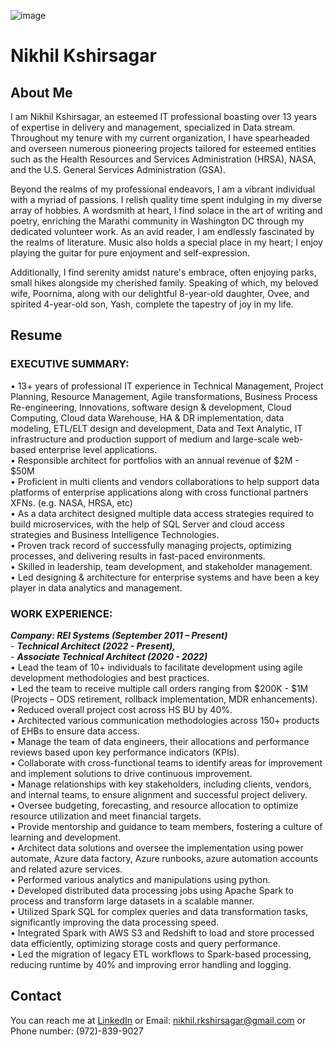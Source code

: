 ![image](https://github.com/user-attachments/assets/6e038f2b-d6c5-4b4f-bdfd-4c0562481620)
# Nikhil Kshirsagar

## About Me
I am Nikhil Kshirsagar, an esteemed IT professional boasting over 13 years of expertise 
in delivery and management, specialized in Data stream. Throughout my tenure with my 
current organization, I have spearheaded and overseen numerous pioneering projects 
tailored for esteemed entities such as the Health Resources and Services Administration 
(HRSA), NASA, and the U.S. General Services Administration (GSA).

 Beyond the realms of my professional endeavors, I am a vibrant individual with a myriad 
of passions. I relish quality time spent indulging in my diverse array of hobbies. A 
wordsmith at heart, I find solace in the art of writing and poetry, enriching the Marathi 
community in Washington DC through my dedicated volunteer work. As an avid reader, I 
am endlessly fascinated by the realms of literature. Music also holds a special place in my 
heart; I enjoy playing the guitar for pure enjoyment and self-expression.

 Additionally, I find serenity amidst nature's embrace, often enjoying parks, small hikes 
alongside my cherished family. Speaking of which, my beloved wife, Poornima, along 
with our delightful 8-year-old daughter, Ovee, and spirited 4-year-old son, Yash, 
complete the tapestry of joy in my life.

## Resume
### EXECUTIVE SUMMARY:
•	13+ years of professional IT experience in Technical Management, Project Planning, Resource Management, Agile transformations, Business Process Re-engineering, Innovations, software design & development, Cloud Computing, Cloud data Warehouse, HA & DR implementation, data modeling, ETL/ELT design and development, Data and Text Analytic, IT infrastructure and production support of medium and large-scale web-based enterprise level applications. <br />
•	Responsible architect for portfolios with an annual revenue of $2M - $50M  <br />
•	Proficient in multi clients and vendors collaborations to help support data platforms of enterprise applications along with cross functional partners XFNs. (e.g. NASA, HRSA, etc) <br />
•	As a data architect designed multiple data access strategies required to build microservices, with the help of SQL Server and cloud access strategies and Business Intelligence Technologies. <br />
•	Proven track record of successfully managing projects, optimizing processes, and delivering results in fast-paced environments. <br />
•	Skilled in leadership, team development, and stakeholder management. <br />
•	Led designing & architecture for enterprise systems and have been a key player in data analytics and management.  <br />

### WORK EXPERIENCE:<br />
***Company:  REI Systems (September 2011 – Present)*** <br />
                - ***Technical Architect (2022 - Present),*** <br />
                -  ***Associate Technical Architect (2020 - 2022)*** <br />
•	Lead the team of 10+ individuals to facilitate development using agile development methodologies and best practices.<br />
•	Led the team to receive multiple call orders ranging from $200K - $1M (Projects – ODS retirement, rollback implementation, MDR enhancements).<br />
•	Reduced overall project cost across HS BU by 40%.<br />
•	Architected various communication methodologies across 150+ products of EHBs to ensure data access.<br />
•	Manage the team of data engineers, their allocations and performance reviews based upon key performance indicators (KPIs).<br />
•	Collaborate with cross-functional teams to identify areas for improvement and implement solutions to drive continuous improvement.<br />
•	Manage relationships with key stakeholders, including clients, vendors, and internal teams, to ensure alignment and successful project delivery.<br />
•	Oversee budgeting, forecasting, and resource allocation to optimize resource utilization and meet financial targets.<br />
•	Provide mentorship and guidance to team members, fostering a culture of learning and development.<br />
•	Architect data solutions and oversee the implementation using power automate, Azure data factory, Azure runbooks, azure automation accounts and related azure services.<br />
•	Performed various analytics and manipulations using python.<br />
•	Developed distributed data processing jobs using Apache Spark to process and transform large datasets in a scalable manner.<br />
•	Utilized Spark SQL for complex queries and data transformation tasks, significantly improving the data processing speed.<br />
•	Integrated Spark with AWS S3 and Redshift to load and store processed data efficiently, optimizing storage costs and query performance.<br />
•	Led the migration of legacy ETL workflows to Spark-based processing, reducing runtime by 40% and improving error handling and logging.<br />


## Contact
You can reach me at [LinkedIn](https://www.linkedin.com/in/nikhil-kshirsagar-765ba419/) or Email: nikhil.rkshirsagar@gmail.com or Phone number: (972)-839-9027
